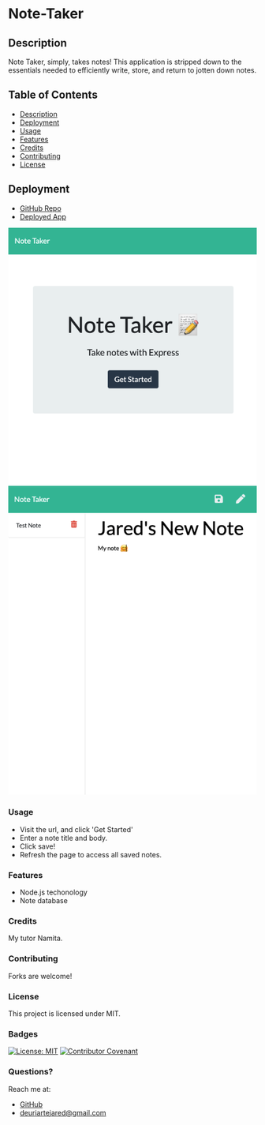# Note-Taker
## Description
Note Taker, simply, takes notes! This application is stripped down to the essentials needed to efficiently write, store, and return to jotten down notes. 

## Table of Contents
- [Description](#Description)
- [Deployment](#Deployment)
- [Usage](#Usage)
- [Features](#Features)
- [Credits](#Credits)
- [Contributing](#Contributing)
- [License](#License)
  

## Deployment
- [GitHub Repo](https://github.com/jareddeuriarte/note-taker)
- [Deployed App](https://jot-it-down.herokuapp.com/notes)

  
![screenshot1](assests/landing-page.png)
![screenshot2](assests/note-entry.png)
  
### Usage
- Visit the url, and click 'Get Started' 
- Enter a note title and body.
- Click save!
- Refresh the page to access all saved notes.

### Features
- Node.js techonology
- Note database
 

### Credits  
My tutor Namita.

### Contributing
Forks are welcome!

### License 
This project is licensed under MIT.

### Badges
[![License: MIT](https://img.shields.io/badge/License-MIT-yellow.svg)](https://opensource.org/licenses/MIT)
[![Contributor Covenant](https://img.shields.io/badge/Contributor%20Covenant-2.0-4baaaa.svg)](code_of_conduct.md)

  
### Questions?
Reach me at:
- [GitHub](https://github.com/jareddeuriarte)
- deuriartejared@gmail.com
